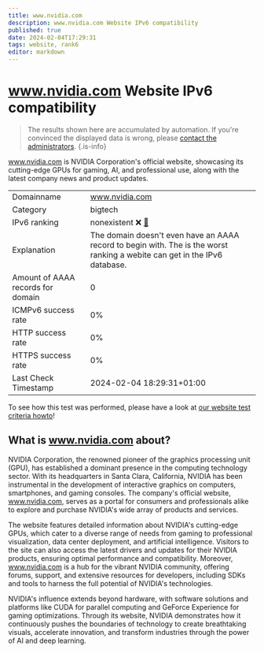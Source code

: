 ```yaml
---
title: www.nvidia.com
description: www.nvidia.com Website IPv6 compatibility
published: true
date: 2024-02-04T17:29:31
tags: website, rank6
editor: markdown
---
```


# www.nvidia.com Website IPv6 compatibility

> The results shown here are accumulated by automation. If you're convinced the displayed data is wrong, please [contact the administrators](/howto/chat). 
{.is-info}

www.nvidia.com is NVIDIA Corporation's official website, showcasing its cutting-edge GPUs for gaming, AI, and professional use, along with the latest company news and product updates.


|   |   |
| - | - |
| Domainname | www.nvidia.com
| Category | bigtech |
| IPv6 ranking | nonexistent :x: [🔗](/howto/ranking) |
| Explanation | The domain doesn't even have an AAAA record to begin with. The is the worst ranking a webite can get in the IPv6 database. |
| Amount of AAAA records for domain | 0 |
| ICMPv6 success rate | 0%|
| HTTP success rate | 0% |
| HTTPS success rate | 0% |
| Last Check Timestamp | 2024-02-04 18:29:31+01:00 |

To see how this test was performed, please have a look at [our website test criteria howto](/howto/testcriteria/website)!


## What is www.nvidia.com about?
NVIDIA Corporation, the renowned pioneer of the graphics processing unit (GPU), has established a dominant presence in the computing technology sector. With its headquarters in Santa Clara, California, NVIDIA has been instrumental in the development of interactive graphics on computers, smartphones, and gaming consoles. The company's official website, www.nvidia.com, serves as a portal for consumers and professionals alike to explore and purchase NVIDIA's wide array of products and services.

The website features detailed information about NVIDIA's cutting-edge GPUs, which cater to a diverse range of needs from gaming to professional visualization, data center deployment, and artificial intelligence. Visitors to the site can also access the latest drivers and updates for their NVIDIA products, ensuring optimal performance and compatibility. Moreover, www.nvidia.com is a hub for the vibrant NVIDIA community, offering forums, support, and extensive resources for developers, including SDKs and tools to harness the full potential of NVIDIA's technologies.

NVIDIA's influence extends beyond hardware, with software solutions and platforms like CUDA for parallel computing and GeForce Experience for gaming optimizations. Through its website, NVIDIA demonstrates how it continuously pushes the boundaries of technology to create breathtaking visuals, accelerate innovation, and transform industries through the power of AI and deep learning.


